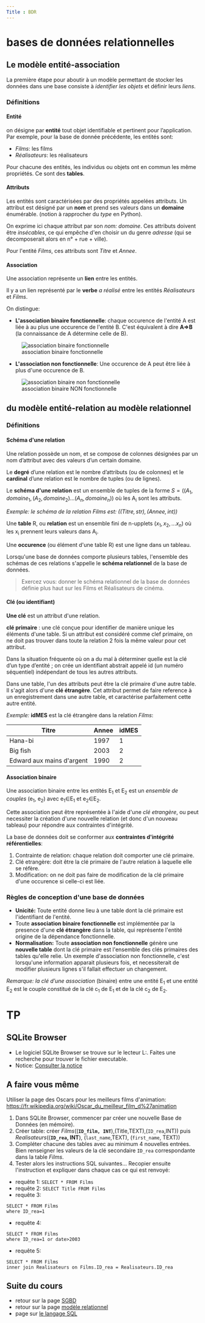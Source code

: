 ```yaml
---
Title : BDR
---
```


# bases de données relationnelles
## Le modèle entité-association
La première étape pour aboutir à un modèle permettant de stocker les données dans une base consiste à *identifier les objets* et définir leurs *liens*.

### Définitions
#### Entité
on désigne par **entité** tout objet identifiable et pertinent pour l’application. Par exemple, pour la base de donnée précédente, les entités sont:

* *Films*: les films
* *Réalisateurs*: les réalisateurs

Pour chacune des entités, les individus ou objets ont en commun les même propriétés. Ce sont des **tables**. 

#### Attributs
Les entités sont caractérisées par des propriétés appelées attributs. Un attribut est désigné par un **nom** et prend ses valeurs dans un **domaine** énumérable. (notion à rapprocher du *type* en Python).


On exprime ici chaque attribut par son *nom: domaine*. Ces attributs doivent être *insécables*, ce qui empêche d'en choisir un du genre *adresse* (qui se decomposerait alors en n° + rue + ville).

Pour l'entité *Films*, ces attributs sont *Titre* et *Annee*.

#### Association
Une association représente un **lien** entre les entités.

Il y a un lien représenté par le **verbe** *a réalisé* entre les entités *Réalisateurs* et *Films*.

On distingue:

* **L'association binaire fonctionnelle**: chaque occurence de l'entité A est liée à au plus une occurence de l'entité B. C'est équivalent à dire **A=>B** (la connaissance de A détermine celle de B).



<figure>
  <img src="../images/a_implique_b.png" alt="association binaire fonctionnelle">
  <figcaption>association binaire fonctionnelle</figcaption>
</figure>

* **L'association non fonctionnelle**: Une occurence de A peut être liée à plus d'une occurence de B. 



<figure>
  <img src="../images/b_implique_a.png" alt="association binaire non fonctionnelle">
  <figcaption>association binaire NON fonctionnelle</figcaption>
</figure>

## du modèle entité-relation au modèle relationnel


### Définitions
#### Schéma d'une relation
Une relation possède un nom, et se compose de colonnes désignées par un nom d’attribut avec des valeurs d’un certain domaine.

Le **degré** d’une relation est le nombre d’attributs (ou de colonnes) et le **cardinal** d’une relation est le nombre de tuples (ou de lignes).

Le **schéma d'une relation** est un ensemble de tuples de la forme $S = ((A_1,domaine_1, (A_2,domaine_2) ...(A_n,domaine_n))$ où les A<sub>i</sub> sont les attributs.

*Exemple: le schéma de la relation Films est: $((Titre,str),(Annee,int))$*

Une **table** R, ou **relation** est un ensemble fini de n-upplets $(x_1, x_2, ... x_n)$ où les x<sub>i</sub> prennent leurs valeurs dans A<sub>i</sub>.


Une **occurence** (ou élément d'une table R) est une ligne dans un tableau.

Lorsqu'une base de données comporte plusieurs tables, l'ensemble des schémas de ces relations s'appelle le **schéma relationnel** de la base de données.

> Exercez vous: donner le schéma relationnel de la base de données définie plus haut sur les Films et Réalisateurs de cinéma.

#### Clé (ou identifiant)
**Une clé** est un attribut d'une relation.

**clé primaire** : une clé conçue pour identifier de manière unique les éléments d'une table.  Si un attribut est considéré comme clef primaire, on ne doit pas trouver dans toute la relation 2 fois la même valeur pour cet attribut.

Dans la situation fréquente où on a du mal à déterminer quelle est la clé d’un type d’entité ; on crée un identifiant abstrait appelé id (un numéro séquentiel) indépendant de tous les autres attributs.

Dans une table, l'un des attributs peut être la clé primaire d'une autre table. Il s'agit alors d'une **clé étrangère**. Cet attribut permet de faire reference à un enregistrement dans une autre table, et caractérise parfaitement cette autre entité.

*Exemple:* **idMES** est la clé étrangère dans la relation *Films*:

| **Titre** | Annee | **idMES** |
|--- | --- | --- |
| Hana-bi | 1997 | 1 |
| Big fish | 2003 | 2 |
| Edward aux mains d'argent | 1990 | 2 |


#### Association binaire
Une association binaire entre les entités E<sub>1</sub> et E<sub>2</sub> est un *ensemble de couples* (e<sub>1</sub>, e<sub>2</sub>) avec e<sub>1</sub>∈E<sub>1</sub> et e<sub>2</sub>∈E<sub>2</sub>. 

Cette association peut être représentée à l'aide d'une *clé etrangère*, ou peut necessiter la création d'une nouvelle relation (et donc d'un nouveau tableau) pour répondre aux contraintes d'intégrité.

La base de données doit se conformer aux **contraintes d'intégrité référentielles**:

1. Contrainte de relation: chaque relation doit comporter une clé primaire.
2. Clé etrangère: doit être la clé primaire de l'autre relation à laquelle elle se réfère.
3. Modification: on ne doit pas faire de modification de la clé primaire d'une occurence si celle-ci est liée.

### Règles de conception d'une base de données
* **Unicité:** Toute entité donne lieu à une table dont la clé primaire est l'identifiant de l'entité.
* Toute **association binaire fonctionnelle** est implémentée par la presence d'une **clé étrangère** dans la table, qui représente l'entité origine de la dépendance fonctionnelle.
* **Normalisation:** Toute **association non fonctionnelle** génère une **nouvelle table** dont la clé primaire est l'ensemble des clés primaires des tables qu'elle relie. Un exemple d'association non fonctionnelle, c'est lorsqu'une information apparait plusieurs fois, et necessiterait de modifier plusieurs lignes s'il fallait effectuer un changement.

*Remarque:* *la clé d’une association* (binaire) entre une entité E<sub>1</sub> et une entité E<sub>2</sub> est le couple constitué de la clé c<sub>1</sub> de E<sub>1</sub> et de la clé c<sub>2</sub> de E<sub>2</sub>.

# TP
## SQLite Browser
* Le logiciel SQLite Browser se trouve sur le lecteur L:. Faites une recherche pour trouver le fichier executable.
* Notice: <a href="http://prof.math.free.fr/mgtmn/tp/bdd_pres_dbb_sqlite.pdf" target="blank">Consulter la notice</a>

## A faire vous même
Utiliser la page des Oscars pour les meilleurs films d'animation: https://fr.wikipedia.org/wiki/Oscar_du_meilleur_film_d%27animation

1. Dans SQLite Browser, commencer par créer une nouvelle Base de Données (en mémoire).
2. Créer table: créer *Films*((**`ID_film, INT`**),(Title,TEXT),(`ID_rea`,INT)) puis *Realisateurs*((**`ID_rea`, INT**), (`last_name`,TEXT), (`first_name`, TEXT))
3. Compléter chacune des tables avec au minimum 4 nouvelles entrées. Bien renseigner les valeurs de la clé secondaire `ID_rea` correspondante dans la table *Films*.
4. Tester alors les instructions SQL suivantes... Recopier ensuite l'instruction et expliquer dans chaque cas ce qui est renvoyé:

* requête 1: `SELECT * FROM Films`
* requête 2: `SELECT Title FROM Films`
* requête 3: 

```
SELECT * FROM Films
where ID_rea=1
```

* requête 4:

```
SELECT * FROM Films
where ID_rea=1 or date>2003
```

* requête 5:

```
SELECT * FROM Films
inner join Realisateurs on Films.ID_rea = Realisateurs.ID_rea
```




## Suite du cours
* retour sur la page [SGBD](/docs/NSI/bases/page3/)
* retour sur la page [modèle relationnel](/docs/NSI/bases/page1/)
* page sur [le langage SQL](/docs/NSI/bases/page4/)